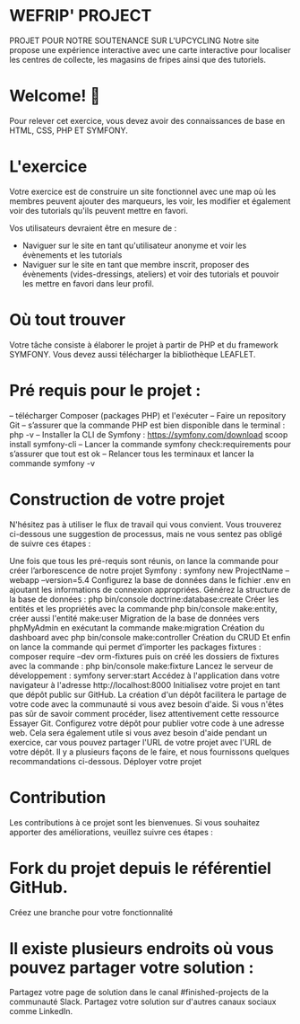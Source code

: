 # WEFRIP' PROJECT
PROJET POUR NOTRE SOUTENANCE SUR L'UPCYCLING 
Notre site propose une expérience interactive avec une carte interactive pour localiser les centres de collecte, les magasins de fripes ainsi que des tutoriels.

# Welcome! 👋
Pour relever cet exercice, vous devez avoir des connaissances de base en HTML, CSS, PHP ET SYMFONY. 

# L'exercice
Votre exercice est de construire un site fonctionnel avec une map où les membres peuvent ajouter des marqueurs, les voir, les modifier et également voir des tutorials qu'ils peuvent mettre en favori. 

Vos utilisateurs devraient être en mesure de :

- Naviguer sur le site en tant qu'utilisateur anonyme et voir les évènements et les tutorials
- Naviguer sur le site en tant que membre inscrit, proposer des évènements (vides-dressings, ateliers) et voir des tutorials et pouvoir les mettre en favori dans leur profil. 

# Où tout trouver
Votre tâche consiste à élaborer le projet à partir de PHP et du framework SYMFONY. 
Vous devez aussi télécharger la bibliothèque LEAFLET.

# Pré requis pour le projet :
– télécharger Composer (packages PHP) et l'exécuter
– Faire un repository Git
– s’assurer que la commande PHP est bien disponible dans le terminal : php -v
– Installer la CLI de Symfony : https://symfony.com/download scoop install symfony-cli
– Lancer la commande symfony check:requirements pour s’assurer que tout est ok
– Relancer tous les terminaux et lancer la commande symfony -v

# Construction de votre projet
N'hésitez pas à utiliser le flux de travail qui vous convient. Vous trouverez ci-dessous une suggestion de processus, mais ne vous sentez pas obligé de suivre ces étapes :

Une fois que tous les pré-requis sont réunis, on lance la commande pour créer l’arborescence de notre projet Symfony : symfony new ProjectName –webapp –version=5.4
Configurez la base de données dans le fichier .env en ajoutant les informations de connexion appropriées.
Générez la structure de la base de données : php bin/console doctrine:database:create
Créer les entités et les propriétés avec la commande php bin/console make:entity, créer aussi l'entité make:user
Migration de la base de données vers phpMyAdmin en exécutant la commande make:migration
Création du dashboard avec php bin/console make:controller
Création du CRUD 
Et enfin on lance la commande qui permet d’importer les packages fixtures : composer require –dev orm-fixtures 
puis on créé les dossiers de fixtures avec la commande : php bin/console make:fixture
Lancez le serveur de développement : symfony server:start
Accédez à l'application dans votre navigateur à l'adresse http://localhost:8000
Initialisez votre projet en tant que dépôt public sur GitHub. La création d'un dépôt facilitera le partage de votre code avec la communauté si vous avez besoin d'aide. Si vous n'êtes pas sûr de savoir comment procéder, lisez attentivement cette ressource Essayer Git.
Configurez votre dépôt pour publier votre code à une adresse web. Cela sera également utile si vous avez besoin d'aide pendant un exercice, car vous pouvez partager l'URL de votre projet avec l'URL de votre dépôt. Il y a plusieurs façons de le faire, et nous fournissons quelques recommandations ci-dessous.
Déployer votre projet


# Contribution
Les contributions à ce projet sont les bienvenues. Si vous souhaitez apporter des améliorations, veuillez suivre ces étapes :

# Fork du projet depuis le référentiel GitHub.
Créez une branche pour votre fonctionnalité

# Il existe plusieurs endroits où vous pouvez partager votre solution :
Partagez votre page de solution dans le canal #finished-projects de la communauté Slack.
Partagez votre solution sur d'autres canaux sociaux comme LinkedIn.
